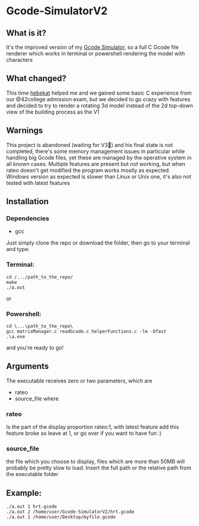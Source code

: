 # Gcode-SimulatorV2

## What is it?
It's the improved version of my [Gcode Simulator](https://github.com/XEDGit/Gcode-Simulator), so a full C Gcode file renderer 
which works in terminal or powershell rendering the model with characters

## What changed?
This time [hebekat](https://github.com/hebekat) helped me and we gained some basic C experience
from our @42college admission exam, but we decided to go crazy with features and decided to try
to render a rotating 3d model instead of the 2d top-down view of the building process as the V1

## Warnings
This project is abandoned (waiting for V3:pray:) and his final state is not completed, there's 
some memory management issues in particular while handling big Gcode files, yet these are 
managed by the operative system in all known cases.
Multiple features are present but not working, but when rateo doesn't get modified the program works mostly as expected.
Windows version as expected is slower than Linux or Unix one, it's also not tested with latest
features

## Installation
### Dependencies
  * gcc

Just simply clone the repo or download the folder, then go to your terminal and type:
### Terminal:
    cd /.../path_to_the_repo/
    make
    ./a.out
or
### Powershell:
    cd \...\path_to_the_repo\
    gcc matrixManager.c readGcode.c helperFunctions.c -lm -Ofast
    .\a.exe
and you're ready to go!

## Arguments
The executable receives zero or two parameters, which are
 * rateo
 * source_file
where
### rateo
Is the part of the display proportion rateo:1, with latest feature add this feature broke so leave at 1, or go over if you want to have fun :)
### source_file
the file which you choose to display, files which are more than 50MB will probably be pretty slow to load. Insert the full path or the relative path from the executable folder

## Example:
    ./a.out 1 hrt.gcode
    ./a.out 2 /home/user/Gcode-SimulatorV2/hrt.gcode
    ./a.out 1 /home/user/Desktop/myfile.gcode
